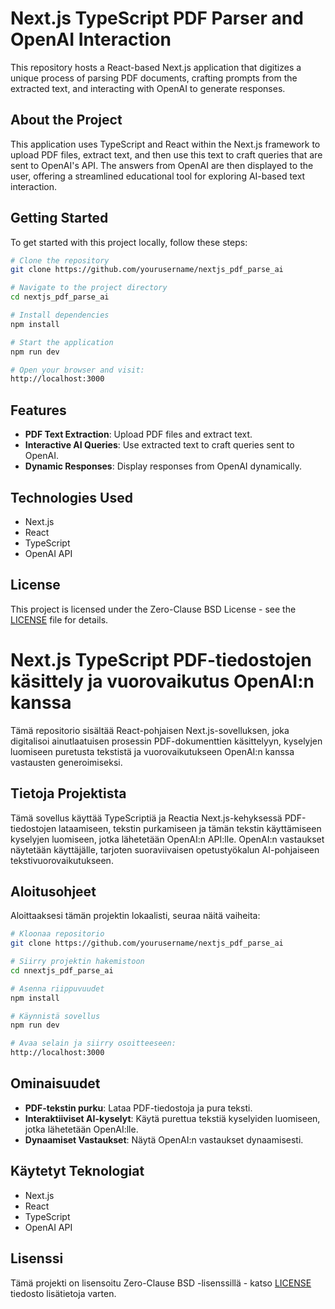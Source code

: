 # Next.js TypeScript PDF Parser and OpenAI Interaction

This repository hosts a React-based Next.js application that digitizes a unique process of parsing PDF documents, crafting prompts from the extracted text, and interacting with OpenAI to generate responses.

## About the Project

This application uses TypeScript and React within the Next.js framework to upload PDF files, extract text, and then use this text to craft queries that are sent to OpenAI's API. The answers from OpenAI are then displayed to the user, offering a streamlined educational tool for exploring AI-based text interaction.

## Getting Started

To get started with this project locally, follow these steps:

```bash
# Clone the repository
git clone https://github.com/yourusername/nextjs_pdf_parse_ai

# Navigate to the project directory
cd nextjs_pdf_parse_ai

# Install dependencies
npm install

# Start the application
npm run dev

# Open your browser and visit:
http://localhost:3000
```

## Features

- **PDF Text Extraction**: Upload PDF files and extract text.
- **Interactive AI Queries**: Use extracted text to craft queries sent to OpenAI.
- **Dynamic Responses**: Display responses from OpenAI dynamically.

## Technologies Used

- Next.js
- React
- TypeScript
- OpenAI API

## License

This project is licensed under the Zero-Clause BSD License - see the [LICENSE](LICENSE) file for details.



# Next.js TypeScript PDF-tiedostojen käsittely ja vuorovaikutus OpenAI:n kanssa

Tämä repositorio sisältää React-pohjaisen Next.js-sovelluksen, joka digitalisoi ainutlaatuisen prosessin PDF-dokumenttien käsittelyyn, kyselyjen luomiseen puretusta tekstistä ja vuorovaikutukseen OpenAI:n kanssa vastausten generoimiseksi.

## Tietoja Projektista

Tämä sovellus käyttää TypeScriptiä ja Reactia Next.js-kehyksessä PDF-tiedostojen lataamiseen, tekstin purkamiseen ja tämän tekstin käyttämiseen kyselyjen luomiseen, jotka lähetetään OpenAI:n API:lle. OpenAI:n vastaukset näytetään käyttäjälle, tarjoten suoraviivaisen opetustyökalun AI-pohjaiseen tekstivuorovaikutukseen.

## Aloitusohjeet

Aloittaaksesi tämän projektin lokaalisti, seuraa näitä vaiheita:

```bash
# Kloonaa repositorio
git clone https://github.com/yourusername/nextjs_pdf_parse_ai

# Siirry projektin hakemistoon
cd nnextjs_pdf_parse_ai

# Asenna riippuvuudet
npm install

# Käynnistä sovellus
npm run dev

# Avaa selain ja siirry osoitteeseen:
http://localhost:3000
```

## Ominaisuudet

- **PDF-tekstin purku**: Lataa PDF-tiedostoja ja pura teksti.
- **Interaktiiviset AI-kyselyt**: Käytä purettua tekstiä kyselyiden luomiseen, jotka lähetetään OpenAI:lle.
- **Dynaamiset Vastaukset**: Näytä OpenAI:n vastaukset dynaamisesti.

## Käytetyt Teknologiat

- Next.js
- React
- TypeScript
- OpenAI API

## Lisenssi

Tämä projekti on lisensoitu Zero-Clause BSD -lisenssillä - katso [LICENSE](LICENSE) tiedosto lisätietoja varten.



